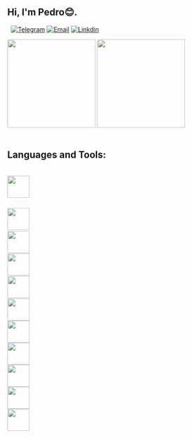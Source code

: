 ## Hi, I'm Pedro😊.

&nbsp;
[![Telegram](https://img.shields.io/badge/Telegram-2CA5E0?style=for-the-badge&logo=telegram&logoColor=white
)](https://t.me/boloto1979)
[![Email](https://img.shields.io/badge/Gmail-D14836?style=for-the-badge&logo=gmail&logoColor=white
)](https://criarmeulink.com.br/u/1675193138)
[![Linkdin](https://img.shields.io/badge/linktree-39E09B?style=for-the-badge&logo=linktree&logoColor=white
)](https://www.linkedin.com/in/pedro-lima3233/)
<div>
  <img height="200em" src="https://github-readme-stats.vercel.app/api?username=boloto1979&show_icons=true&theme=radical">
  <img height="200em" src="https://media2.giphy.com/media/bGgsc5mWoryfgKBx1u/giphy.gif?cid=ecf05e47htabcfcqhinj1srtwtq11r15jqntfv1dwm8skh33&rid=giphy.gif&ct=g">
</div>
&nbsp;

## Languages and Tools: ##
<div style="display: inline_block"><br/>
  <code><img aligh="center" height="50" width="50" src="https://cdn.jsdelivr.net/gh/devicons/devicon/icons/html5/html5-original.svg" /><code>
    
  <code><img aligh="center" height="50" width="50" src="https://cdn.jsdelivr.net/gh/devicons/devicon/icons/css3/css3-original-wordmark.svg" /><code>
  <code><img aligh="center" height="50" width="50" src="https://cdn.jsdelivr.net/gh/devicons/devicon/icons/javascript/javascript-original.svg" /><code>
  <code><img aligh="center" height="50" width="50" src="https://cdn.jsdelivr.net/gh/devicons/devicon/icons/python/python-original.svg" /><code>
  <code><img aligh="center" height="50" width="50" src="https://cdn.jsdelivr.net/gh/devicons/devicon/icons/csharp/csharp-original.svg" /><code>
  <code><img aligh="center" height="50" width="50" src="https://cdn.jsdelivr.net/gh/devicons/devicon/icons/cplusplus/cplusplus-original.svg" /><code>
  <code><img aligh="center" height="50" width="50" src="https://cdn.jsdelivr.net/gh/devicons/devicon/icons/linux/linux-original.svg" /><code>
  <code><img aligh="center" height="50" width="50" src="https://cdn.jsdelivr.net/gh/devicons/devicon/icons/react/react-original.svg" /><code>
  <code><img aligh="center" height="50" width="50" src="https://cdn.jsdelivr.net/gh/devicons/devicon/icons/mysql/mysql-original-wordmark.svg" /><code>
  <code><img aligh="center" height="50" width="50" src="https://cdn.jsdelivr.net/gh/devicons/devicon/icons/php/php-original.svg" /><code>
  <code><img aligh="center" height="50" width="50" src="https://cdn.jsdelivr.net/gh/devicons/devicon/icons/laravel/laravel-plain-wordmark.svg" /><code>
</div><br/>
